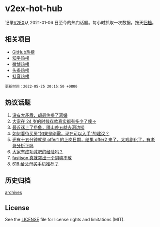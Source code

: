 # v2ex-hot-hub

 记录[V2EX](https://www.v2ex.com/)从 2021-01-06 日至今的热门话题。每小时抓取一次数据，按天[归档](archives)。
 
 ## 相关项目

- [GitHub热榜](https://github.com/lonnyzhang423/github-hot-hub)
- [知乎热榜](https://github.com/lonnyzhang423/zhihu-hot-hub)
- [微博热榜](https://github.com/lonnyzhang423/weibo-hot-hub)
- [头条热榜](https://github.com/lonnyzhang423/toutiao-hot-hub)
- [抖音热榜](https://github.com/lonnyzhang423/douyin-hot-hub)


 `更新时间：2022-05-25 20:15:50 +0800`

## 热议话题

1. [没有大矛盾，却最终提了离婚](https://www.v2ex.com/t/855163)
1. [大家在 24 岁的时候存款真实都有多少了噢->](https://www.v2ex.com/t/855210)
1. [最近迷上了捞鱼，隔山差五就去河边捞](https://www.v2ex.com/t/855114)
1. [如何看待买房“如果是刚需，现在可以入手”的建议？](https://www.v2ex.com/t/855211)
1. [还有十五分钟就是 offer1 的上岗日期，结果 offer2 来了，太戏剧化了，有老哥分析下吗](https://www.v2ex.com/t/855092)
1. [大家有成功减肥的经验吗？](https://www.v2ex.com/t/855207)
1. [fastjson 真就突出一个阴魂不散](https://www.v2ex.com/t/855129)
1. [618 给父母买手机推荐？](https://www.v2ex.com/t/855074)

## 历史归档

[archives](archives)

## License

See the [LICENSE](LICENSE) file for license rights and limitations (MIT).
